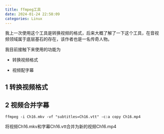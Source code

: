 ```yaml
---
title: ffmpeg工具
date: 2024-01-24 22:58:09
categories: Linux
---
```


我上一次使用这个工具是转换视频的格式，后来大概了解了一下这个工具，在音视频领域属于底层基石的存在，该作者也是一名传奇人物。

我目前接触下来使用的功能为

- 转换视频格式

- 视频配字幕

1 转换视频格式
---

2 视频合并字幕
---

```shell
ffmpeg -i Ch16.mkv -vf "subtitles=Ch16.vtt" -c:a copy Ch16.mp4
```

将视频Ch16.mkv和字幕Ch16.vtt合并为新的视频Ch16.mp4